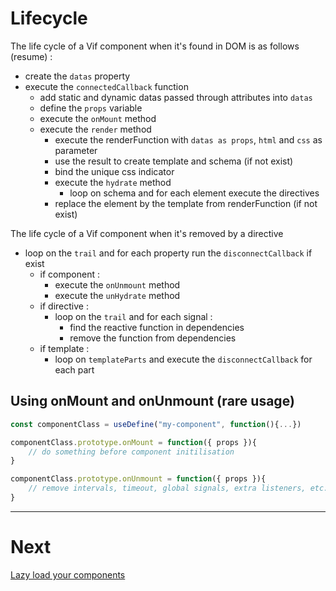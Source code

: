 # Lifecycle

The life cycle of a Vif component when it's found in DOM is as follows (resume) :

-   create the `datas` property
-   execute the `connectedCallback` function
    -   add static and dynamic datas passed through attributes into `datas`
    -   define the `props` variable
    -   execute the `onMount` method
    -   execute the `render` method
        -   execute the renderFunction with `datas as props`, `html` and `css` as parameter
        -   use the result to create template and schema (if not exist)
        -   bind the unique css indicator
        -   execute the `hydrate` method
            -   loop on schema and for each element execute the directives
        -   replace the element by the template from renderFunction (if not exist)

The life cycle of a Vif component when it's removed by a directive

-   loop on the `trail` and for each property run the `disconnectCallback` if exist
    -   if component :
        -   execute the `onUnmount` method
        -   execute the `unHydrate` method
    -   if directive :
        -   loop on the `trail` and for each signal :
            -   find the reactive function in dependencies
            -   remove the function from dependencies
    -   if template :
        -   loop on `templateParts` and execute the `disconnectCallback` for each part

## Using onMount and onUnmount (rare usage)

```js
const componentClass = useDefine("my-component", function(){...})

componentClass.prototype.onMount = function({ props }){
    // do something before component initilisation
}

componentClass.prototype.onUnmount = function({ props }){
    // remove intervals, timeout, global signals, extra listeners, etc...
}
```

---

# Next

[Lazy load your components](../methods/observe.md)

